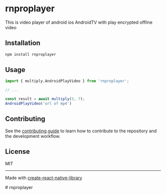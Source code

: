 # rnproplayer

This is video player of android ios AndroidTV with play encrypted offline video 

## Installation

```sh
npm install rnproplayer
```

## Usage

```js
import { multiply,AndroidPlayVideo } from 'rnproplayer';

// ...

const result = await multiply(3, 7);
AndroidPlayVideo('url of mp4')
```

## Contributing

See the [contributing guide](CONTRIBUTING.md) to learn how to contribute to the repository and the development workflow.

## License

MIT

---

Made with [create-react-native-library](https://github.com/callstack/react-native-builder-bob)


 <activity
            android:name="com.rnproplayer.PlayerActivity"
            android:exported="false" /># rnproplayer
